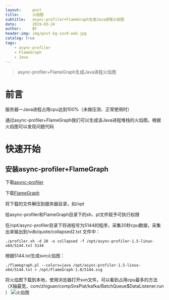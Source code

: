 ```yaml
---
layout:     post
title:      火焰图
subtitle:   async-profiler+FlameGraph生成Java进程火焰图
date:       2019-03-24
author:     BY
header-img: img/post-bg-ios9-web.jpg
catalog: true
tags:
    - async-profiler
    - FlameGraph
    - Java
---
```


>async-profiler+FlameGraph生成Java进程火焰图


# 前言
服务器一Java进程占用cpu达到100%（未做压测、正常使用时）

通过async-profiler+FlameGraph我们可以生成该Java进程堆栈的火焰图，根据火焰图可以发现问题代码


# 快速开始
## 安装async-profiler+FlameGraph
下载[async-profiler](https://github.com/jvm-profiling-tools/async-profiler/releases)

下载[FlameGraph](https://github.com/brendangregg/FlameGraph/releases)

将下载的文件解压到服务器目录，如/opt

给async-profiler和FlameGraph目录下的sh、pl文件赋予可执行权限

在/opt/async-profiler目录下将进程号为5144的程序，采集20秒cpu数据，采集出来输出到/vdb/quote/collapsed2.txt 文件中：
```
./profiler.sh -d 20 -o collapsed -f /opt/async-profiler-1.5-linux-x64/5144.txt 5144
```
根据5144.txt生成svn火焰图：
```
./flamegraph.pl --colors=java /opt/async-profiler-1.5-linux-x64/5144.txt > /opt/FlameGraph-1.0/5144.svg
```

将火焰图下载到本地，使用浏览器打开svn文件，可以看到占用cpu最多的方法（X轴最宽，com/zhiguan/compSnsPlat/kafka/BatchQueue$DataListener.run ）
![火焰图](https://kingrush.github.io/img/async-profiler-FlameGraph-java.svg)